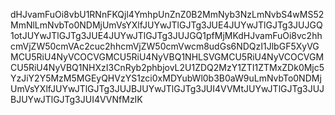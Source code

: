 dHJvamFuOi8vbU1RNnFKQjl4YmhpUnZnZ0B2MmNyb3NzLmNvbS4wMS52MmNlLmNvbTo0NDMjUmVsYXlfJUYwJTlGJTg3JUE4JUYwJTlGJTg3JUJGQ1otJUYwJTlGJTg3JUE4JUYwJTlGJTg3JUJGQ1pfMjMKdHJvamFuOi8vc2hhcmVjZW50cmVAc2cuc2hhcmVjZW50cmVwcm8udGs6NDQzI1JlbGF5XyVGMCU5RiU4NyVCOCVGMCU5RiU4NyVBQ1NHLSVGMCU5RiU4NyVCOCVGMCU5RiU4NyVBQ1NHXzI3CnRyb2phbjovL2U1ZDQ2MzY1ZTI1ZTMxZDk0Mjc5YzJiY2Y5MzM5MGEyQHVzYS1zci0xMDYubWl0b3B0aW9uLmNvbTo0NDMjUmVsYXlfJUYwJTlGJTg3JUJBJUYwJTlGJTg3JUI4VVMtJUYwJTlGJTg3JUJBJUYwJTlGJTg3JUI4VVNfMzIK